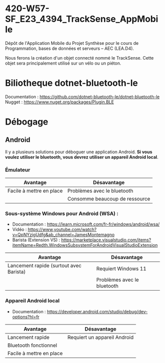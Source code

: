 # 420-W57-SF_E23_4394_TrackSense_AppMobile
Dépôt de l'Application Mobile du Projet Synthèse pour le cours de Programmation, bases de données et serveurs – AEC (LEA.D4). 

Nous ferons la création d'un objet connecté nommé le TrackSense. Cette objet sera principalement utilisé sur un vélo ou un piéton.

# Biliotheque dotnet-bluetooth-le

Documentation : https://github.com/dotnet-bluetooth-le/dotnet-bluetooth-le
Nugget : https://www.nuget.org/packages/Plugin.BLE

# Débogage

## Android

Il y a plusieurs solutions pour déboguer une application Android. **Si vous voulez utiliser le bluetooth, vous devrez utiliser un appareil Android local**.

### Émulateur

|Avantage                |Désavantage                   |
|------------------------|------------------------------|
|Facile à mettre en place|Problèmes avec le bluetooth   |
|                        |Consomme beaucoup de ressource|

### Sous-système Windows pour Android (WSA) :

- Documentation : https://learn.microsoft.com/fr-fr/windows/android/wsa/
- Vidéo : https://www.youtube.com/watch?v=QpNYzigUdfg&ab_channel=JamesMontemagno
- Barista (Extension VS) : https://marketplace.visualstudio.com/items?itemName=Redth.WindowsSubsystemForAndroidVisualStudioExtension

|Avantage                               |Désavantage                |
|---------------------------------------|---------------------------|
|Lancement rapide (surtout avec Barista)|Requiert Windows 11        |
|                                       |Problèmes avec le bluetooth|

### Appareil Android local

- Documentation : https://developer.android.com/studio/debug/dev-options?hl=fr

|Avantage                |Désavantage                 |
|------------------------|----------------------------|
|Lancement rapide        |Requiert un appareil Android|
|Bluetooth fonctionnel   |                            |
|Facile à mettre en place|                            |

